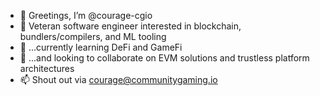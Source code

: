 - 👋 Greetings, I’m @courage-cgio
- 👀 Veteran software engineer interested in blockchain, bundlers/compilers, and ML tooling
- 🌱 ...currently learning DeFi and GameFi
- 💞️ ...and looking to collaborate on EVM solutions and trustless platform architectures
- 📫 Shout out via courage@communitygaming.io

<!---
courage-cgio/courage-cgio is a ✨ special ✨ repository because its `README.md` (this file) appears on your GitHub profile.
You can click the Preview link to take a look at your changes.
--->
